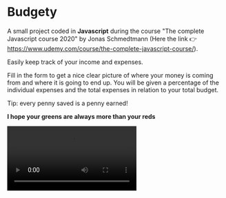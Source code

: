 # Budgety

A small project coded in **Javascript** during the course "The complete Javascript course 2020" by Jonas Schmedtmann (Here the link 👉 
https://www.udemy.com/course/the-complete-javascript-course/).

Easily keep track of your income and expenses.

Fill in the form to get a nice clear picture of where your money is coming from and where it is going to end up. You will be given a percentage of the individual expenses and the total expenses in relation to your total budget.

Tip: every penny saved is a penny earned!

**I hope your greens are always more than your reds**

![](budgety.mp4)
